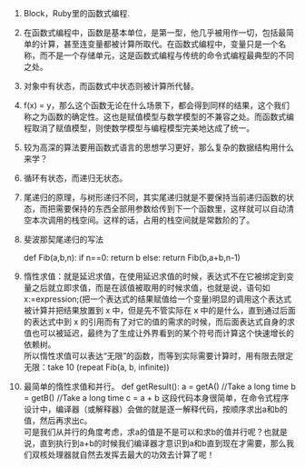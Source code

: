1. Block，Ruby里的函数式编程.

2. 在函数式编程中，函数是基本单位，是第一型，他几乎被用作一切，包括最简单的计算，甚至连变量都被计算所取代。在函数式编程中，变量只是一个名称，而不是一个存储单元，这是函数式编程与传统的命令式编程最典型的不同之处。

3. 对象中有状态，而函数式中状态则被计算所代替。

4. f(x) = y，那么这个函数无论在什么场景下，都会得到同样的结果，这个我们称之为函数的确定性。这也是赋值模型与数学模型的不兼容之处。而函数式编程取消了赋值模型，则使数学模型与编程模型完美地达成了统一。

5. 较为高深的算法要用函数式语言的思想学习更好，那么复杂的数据结构用什么来学？

6. 循环有状态，而递归无状态。

7. 尾递归的原理，与树形递归不同，其实尾递归就是不要保持当前递归函数的状态，而把需要保持的东西全部用参数给传到下一个函数里，这样就可以自动清空本次调用的栈空间。这样的话，占用的栈空间就是常数阶的了。

8. 斐波那契尾递归的写法

	def Fib(a,b,n): 
	    if n==0: 
		return b 
	    else: 
		return Fib(b,a+b,n-1)

9. 惰性求值：就是延迟求值，在使用延迟求值的时候，表达式不在它被绑定到变量之后就立即求值，而是在該值被取用的时候求值，也就是说，语句如x:=expression;(把一个表达式的结果赋值给一个变量)明显的调用这个表达式被计算并把结果放置到
x 中，但是先不管实际在 x 中的是什么，直到通过后面的表达式中到 x 的引用而有了对它的值的需求的时候，而后面表达式自身的求值也可以被延迟，最终为了生成让外界看到的某个符号而计算这个快速增长的依赖树。  
所以惰性求值可以表达“无限”的函数，而等到实际需要计算时，用有限去限定无限：take 10 (repeat Fib(a, b, infinite))

10. 最简单的惰性求值和并行。
	def getResult(): 
	    a = getA()   //Take a long time 
	    b = getB()   //Take a long time 
	    c = a + b
这段代码本身很简单，在命令式程序设计中，编译器（或解释器）会做的就是逐一解释代码，按顺序求出a和b的值，然后再求出c。  
可是我们从并行的角度考虑，求a的值是不是可以和求b的值并行呢？也就是说，直到执行到a+b的时候我们编译器才意识到a和b直到现在才需要，那么我们双核处理器就自然去发挥去最大的功效去计算了呢！  
